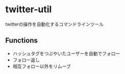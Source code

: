 # twitter-util
twitterの操作を自動化するコマンドラインツール

## Functions
* ハッシュタグをつぶやいたユーザーを自動でフォロー
* フォロー返し
* 相互フォロー以外をリムーブ
